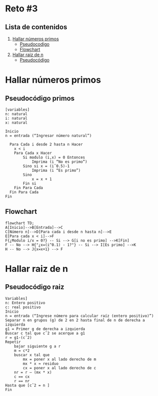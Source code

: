 # Reto #3 
## Lista de contenidos
1. [Hallar números primos](#hallar-números-primos)
      - [Pseudocodigo](#pseudocódigo-primos)
      - [Flowchart](#flowchart)
2. [Hallar raiz de n](#hallar-raiz-de-n)
      - [Pseudocódigo](#pseudocódigo-raiz)

# Hallar números primos
## Pseudocódigo primos 
```pseudocode
[variables]
n: natural
i: natural
x: natural

Inicio
n = entrada (“Ingresar número natural”)

  Para Cada i desde 2 hasta n Hacer 
  	x < i 
  	Para Cada x Hacer
  		Si modulo (i,x) = 0 Entonces 
  			Imprima (i “No es primo”)
  		Sino si x = (iˆ0.5)-1 
  			Imprima (i “Es primo”) 
  		Sino 
  			x = x + 1 
  		Fin si
  	Fin Para Cada
  Fin Para Cada 
Fin 

```
## Flowchart
```mermaid
flowchart TD;
A[Inicio]-->B[Entrada]-->C
C[Número n]-->D[Para cada i desde n hasta n]-->E 
E[Para cada x < i]-->F
F{¿Modulo i/x = 0?} -- Si --> G[i no es primo] -->K[Fin]
F -- No --> H{"¿x=(i^0.1) - 1?"} -- Si --> I[Es primo] -->K
H -- No --> J{x=x+1} --> F
```

# Hallar raiz de n

## Pseudocódigo raiz
```pseudocode
Variables]
n: Entero positivo
c: real positivo 
Inicio
n = entrada (“Ingrese número para calcular raíz (entero positivo)”)
Separar n en grupos (g) de 2 en 2 hasta final de n de derecha a izquierda 
g1 = Primer g de derecha a izquierda 
Buscar c tal que cˆ2 se acerque a g1 
r = g1-(cˆ2) 
Repetir
	bajar siguiente g a r
	m = c*2 
	buscar x tal que 
		mx = poner x al lado derecho de m
		mx * x ≈ residuo 
		cx = poner x al lado derecho de c 
	nr = r – (mx * x) 
	c == cx
	r == nr 
Hasta que [cˆ2 = n ] 
Fin
```

